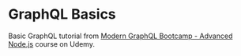 # GraphQL Basics
Basic GraphQL tutorial from [Modern GraphQL Bootcamp - Advanced Node.js](https://www.udemy.com/graphql-bootcamp) course on Udemy.
